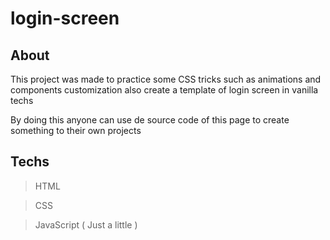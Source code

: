 # login-screen

## About

This project was made to practice some CSS tricks such as animations and components customization also create a template of login screen in vanilla techs

By doing this anyone can use de source code of this page to create something to their own projects

## Techs

> HTML

> CSS

> JavaScript ( Just a little )